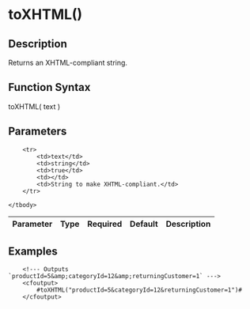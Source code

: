 # toXHTML()

## Description
Returns an XHTML-compliant string.

## Function Syntax
toXHTML( text )


## Parameters
<table>
	<thead>
		<tr>
			<th>Parameter</th>
			<th>Type</th>
			<th>Required</th>
			<th>Default</th>
			<th>Description</th>
		</tr>
	</thead>
	<tbody>
		
		<tr>
			<td>text</td>
			<td>string</td>
			<td>true</td>
			<td></td>
			<td>String to make XHTML-compliant.</td>
		</tr>
		
	</tbody>
</table>


## Examples
	
		<!--- Outputs `productId=5&amp;categoryId=12&amp;returningCustomer=1` --->
		<cfoutput>
			#toXHTML("productId=5&categoryId=12&returningCustomer=1")#
		</cfoutput>
